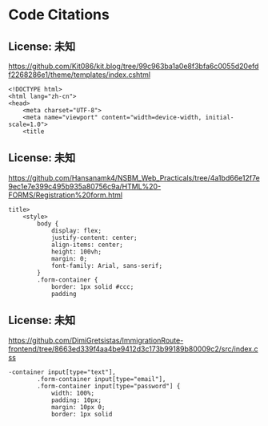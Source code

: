 # Code Citations

## License: 未知
https://github.com/Kit086/kit.blog/tree/99c963ba1a0e8f3bfa6c0055d20efdf2268286e1/theme/templates/index.cshtml

```
<!DOCTYPE html>
<html lang="zh-cn">
<head>
    <meta charset="UTF-8">
    <meta name="viewport" content="width=device-width, initial-scale=1.0">
    <title
```


## License: 未知
https://github.com/Hansanamk4/NSBM_Web_Practicals/tree/4a1bd66e12f7e9ec1e7e399c495b935a80756c9a/HTML%20-FORMS/Registration%20form.html

```
title>
    <style>
        body {
            display: flex;
            justify-content: center;
            align-items: center;
            height: 100vh;
            margin: 0;
            font-family: Arial, sans-serif;
        }
        .form-container {
            border: 1px solid #ccc;
            padding
```


## License: 未知
https://github.com/DimiGretsistas/ImmigrationRoute-frontend/tree/8663ed339f4aa4be9412d3c173b99189b80009c2/src/index.css

```
-container input[type="text"],
        .form-container input[type="email"],
        .form-container input[type="password"] {
            width: 100%;
            padding: 10px;
            margin: 10px 0;
            border: 1px solid
```

